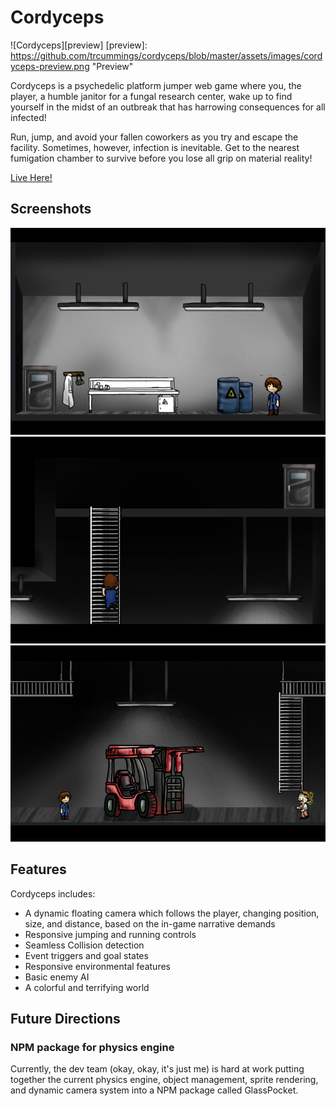 # Cordyceps

![Cordyceps][preview]
[preview]: https://github.com/trcummings/cordyceps/blob/master/assets/images/cordyceps-preview.png "Preview"

Cordyceps is a psychedelic platform jumper web game where you, the player, a humble janitor for a fungal research center, wake up to find yourself in the midst of an outbreak that has harrowing consequences for all infected!

Run, jump, and avoid your fallen coworkers as you try and escape the facility. Sometimes, however, infection is inevitable. Get to the nearest fumigation chamber to survive before you lose all grip on material reality!

[Live Here!](http:www.thomsencummings.com/cordyceps "Portfolio Page Game")

## Screenshots

![SS1][ss1]
![SS2][ss2]
![SS3][ss3]

[ss1]: https://github.com/trcummings/cordyceps/blob/master/assets/images/ss1.png "SS1"
[ss2]: https://github.com/trcummings/cordyceps/blob/master/assets/images/ss2.png "SS2"
[ss3]: https://github.com/trcummings/cordyceps/blob/master/assets/images/ss3.png "SS3"

## Features

Cordyceps includes:

* A dynamic floating camera which follows the player, changing position, size, and distance, based on the in-game narrative demands
* Responsive jumping and running controls
* Seamless Collision detection
* Event triggers and goal states
* Responsive environmental features
* Basic enemy AI
* A colorful and terrifying world

## Future Directions

### NPM package for physics engine

Currently, the dev team (okay, okay, it's just me) is hard at work putting together the current physics engine, object management, sprite rendering, and dynamic camera system into a NPM package called GlassPocket.
